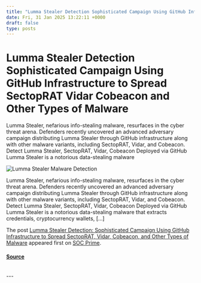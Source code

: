 ```yaml
---
title: "Lumma Stealer Detection Sophisticated Campaign Using GitHub Infrastructure to Spread SectopRAT Vidar Cobeacon and Other Types of Malware"
date: Fri, 31 Jan 2025 13:22:11 +0000
draft: false
type: posts
---
```

# Lumma Stealer Detection Sophisticated Campaign Using GitHub Infrastructure to Spread SectopRAT Vidar Cobeacon and Other Types of Malware





 Lumma Stealer, nefarious info-stealing malware, resurfaces in the cyber threat arena. Defenders recently uncovered an advanced adversary campaign distributing Lumma Stealer through GitHub infrastructure along with other malware variants, including SectopRAT, Vidar, and Cobeacon. Detect Lumma Stealer, SectopRAT, Vidar, Cobeacon Deployed via GitHub Lumma Stealer is a notorious data-stealing malware

![Lumma Stealer Malware Detection](https://socprime.com/wp-content/uploads/Lumma-Stealer-Malware-3-400x234.jpg)

Lumma Stealer, nefarious info-stealing malware, resurfaces in the cyber threat arena. Defenders recently uncovered an advanced adversary campaign distributing Lumma Stealer through GitHub infrastructure along with other malware variants, including SectopRAT, Vidar, and Cobeacon. Detect Lumma Stealer, SectopRAT, Vidar, Cobeacon Deployed via GitHub Lumma Stealer is a notorious data-stealing malware that extracts credentials, cryptocurrency wallets, \[…\]

The post [Lumma Stealer Detection: Sophisticated Campaign Using GitHub Infrastructure to Spread SectopRAT, Vidar, Cobeacon, and Other Types of Malware](https://socprime.com/blog/lumma-stealer-detection/) appeared first on [SOC Prime](https://socprime.com).

#### [Source](https://socprime.com/blog/lumma-stealer-detection/)

<br/>
---
